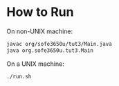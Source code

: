 # How to Run

On non-UNIX machine:

```sh
javac org/sofe3650u/tut3/Main.java
java org.sofe3650u.tut3.Main
```

On a UNIX machine:
```sh
./run.sh
```